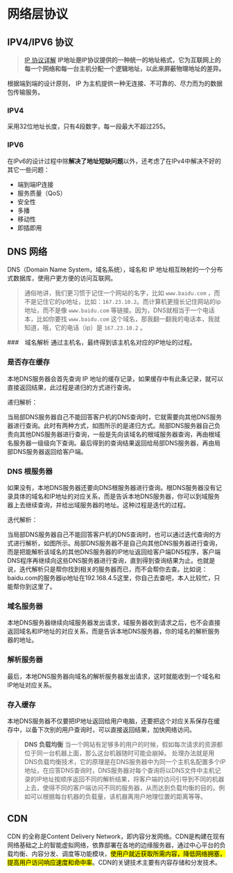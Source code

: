 # 网络层协议
## IPV4/IPV6 协议
> [IP 协议详解](https://www.cnblogs.com/red-code/p/7132023.html)
**IP地址是IP协议提供的一种统一的地址格式，它为互联网上的每一个网络和每一台主机分配一个逻辑地址，以此来屏蔽物理地址的差异。**

根据端到端的设计原则， IP 为主机提供一种无连接、不可靠的、尽力而为的数据包传输服务。

### IPV4
采用32位地址长度，只有4段数字，每一段最大不超过255。

### IPV6
在IPv6的设计过程中除**解决了地址短缺问题**以外，还考虑了在IPv4中解决不好的其它一些问题：
- 端到端IP连接
- 服务质量（QoS）
- 安全性
- 多播
- 移动性
- 即插即用



## DNS 网络
DNS（Domain Name System，域名系统），域名和 IP 地址相互映射的一个分布式数据库，使用户更方便的访问互联网。

> 通俗地讲，我们更习惯于记住一个网站的名字，比如 `www.baidu.com` ，而不是记住它的ip地址，比如：`167.23.10.2`。而计算机更擅长记住网站的ip地址，而不是像 `www.baidu.com` 等链接。因为，DNS就相当于一个电话本，比如你要找 `www.baidu.com` 这个域名，那我翻一翻我的电话本，我就知道，哦，它的电话（ip）是 `167.23.10.2` 。

###　域名解析
通过主机名，最终得到该主机名对应的IP地址的过程。
### 是否存在缓存
本地DNS服务器会首先查询 IP 地址的缓存记录，如果缓存中有此条记录，就可以直接返回结果，此过程是递归的方式进行查询。

递归解析：

当局部DNS服务器自己不能回答客户机的DNS查询时，它就需要向其他DNS服务器进行查询。此时有两种方式，如图所示的是递归方式。局部DNS服务器自己负责向其他DNS服务器进行查询，一般是先向该域名的根域服务器查询，再由根域名服务器一级级向下查询。最后得到的查询结果返回给局部DNS服务器，再由局部DNS服务器返回给客户端。

### DNS 根服务器
如果没有，本地DNS服务器还要向DNS根服务器进行查询。根DNS服务器没有记录具体的域名和IP地址的对应关系，而是告诉本地DNS服务器，你可以到域服务器上去继续查询，并给出域服务器的地址。这种过程是迭代的过程。

迭代解析：

当局部DNS服务器自己不能回答客户机的DNS查询时，也可以通过迭代查询的方式进行解析，如图所示。局部DNS服务器不是自己向其他DNS服务器进行查询，而是把能解析该域名的其他DNS服务器的IP地址返回给客户端DNS程序，客户端DNS程序再继续向这些DNS服务器进行查询，直到得到查询结果为止。也就是说，迭代解析只是帮你找到相关的服务器而已，而不会帮你去查。比如说：baidu.com的服务器ip地址在192.168.4.5这里，你自己去查吧，本人比较忙，只能帮你到这里了。

### 域名服务器
本地DNS服务器继续向域服务器发出请求，域服务器收到请求之后，也不会直接返回域名和IP地址的对应关系，而是告诉本地DNS服务器，你的域名的解析服务器的地址。

### 解析服务器
最后，本地DNS服务器向域名的解析服务器发出请求，这时就能收到一个域名和IP地址对应关系。

### 存入缓存
本地DNS服务器不仅要把IP地址返回给用户电脑，还要把这个对应关系保存在缓存中，以备下次别的用户查询时，可以直接返回结果，加快网络访问。

> **DNS 负载均衡**
> 当一个网站有足够多的用户的时候，假如每次请求的资源都位于同一台机器上面，那么这台机器随时可能会崩掉。
> 处理办法就是用DNS负载均衡技术，它的原理是在DNS服务器中为同一个主机名配置多个IP地址，在应答DNS查询时，DNS服务器对每个查询将以DNS文件中主机记录的IP地址按顺序返回不同的解析结果，将客户端的访问引导到不同的机器上去，使得不同的客户端访问不同的服务器，从而达到负载均衡的目的。例如可以根据每台机器的负载量，该机器离用户地理位置的距离等等。

## CDN 
CDN 的全称是Content Delivery Network，即内容分发网络。CDN是构建在现有网络基础之上的智能虚拟网络，依靠部署在各地的边缘服务器，通过中心平台的负载均衡、内容分发、调度等功能模块，<mark>使用户就近获取所需内容，降低网络拥塞，提高用户访问响应速度和命中率</mark>。CDN的关键技术主要有内容存储和分发技术。
